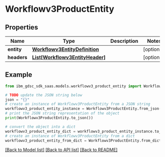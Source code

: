 # Workflowv3ProductEntity


## Properties

Name | Type | Description | Notes
------------ | ------------- | ------------- | -------------
**entity** | [**Workflowv3EntityDefinition**](Workflowv3EntityDefinition.md) |  | [optional] 
**headers** | [**List[Workflowv3EntityHeader]**](Workflowv3EntityHeader.md) |  | [optional] 

## Example

```python
from ibm_gdsc_sdk_saas.models.workflowv3_product_entity import Workflowv3ProductEntity

# TODO update the JSON string below
json = "{}"
# create an instance of Workflowv3ProductEntity from a JSON string
workflowv3_product_entity_instance = Workflowv3ProductEntity.from_json(json)
# print the JSON string representation of the object
print(Workflowv3ProductEntity.to_json())

# convert the object into a dict
workflowv3_product_entity_dict = workflowv3_product_entity_instance.to_dict()
# create an instance of Workflowv3ProductEntity from a dict
workflowv3_product_entity_from_dict = Workflowv3ProductEntity.from_dict(workflowv3_product_entity_dict)
```
[[Back to Model list]](../README.md#documentation-for-models) [[Back to API list]](../README.md#documentation-for-api-endpoints) [[Back to README]](../README.md)


